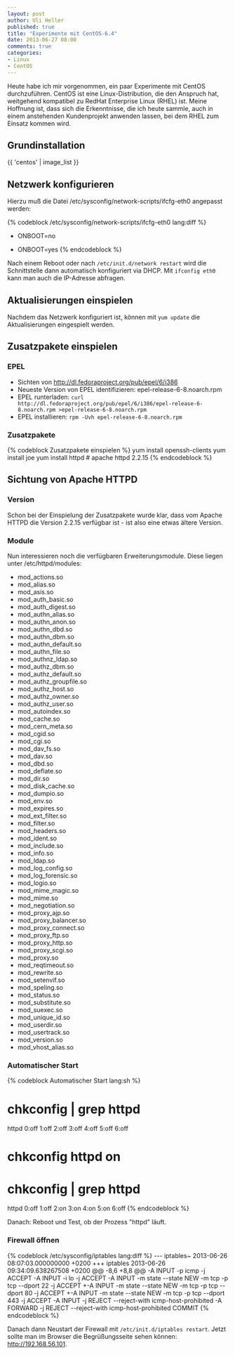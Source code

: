 ```yaml
---
layout: post
author: Uli Heller
published: true
title: "Experimente mit CentOS-6.4"
date: 2013-06-27 08:00
comments: true
categories:
- Linux
- CentOS
---
```


Heute habe ich mir vorgenommen, ein paar Experimente mit CentOS
durchzuführen. CentOS ist eine Linux-Distribution, die den Anspruch
hat, weitgehend kompatibel zu RedHat Enterprise Linux (RHEL) ist.
Meine Hoffnung ist, dass sich die Erkenntnisse, die ich heute sammle,
auch in einem anstehenden Kundenprojekt anwenden lassen, bei dem RHEL
zum Einsatz kommen wird.

<!-- more -->

## Grundinstallation

{{ 'centos' | image_list }}

## Netzwerk konfigurieren

Hierzu muß die Datei /etc/sysconfig/network-scripts/ifcfg-eth0
angepasst werden:

{% codeblock /etc/sysconfig/network-scripts/ifcfg-eth0 lang:diff %}
- ONBOOT=no
+ ONBOOT=yes
{% endcodeblock %}

Nach einem Reboot oder nach `/etc/init.d/network restart`
 wird die Schnittstelle dann automatisch konfiguriert
via DHCP. Mit `ifconfig eth0` kann man auch die IP-Adresse abfragen.

## Aktualisierungen einspielen

Nachdem das Netzwerk konfiguriert ist, können mit `yum update`
die Aktualisierungen eingespielt werden.

## Zusatzpakete einspielen

### EPEL

* Sichten von <http://dl.fedoraproject.org/pub/epel/6/i386>
* Neueste Version von EPEL identifizieren: epel-release-6-8.noarch.rpm
* EPEL runterladen: `curl http://dl.fedoraproject.org/pub/epel/6/i386/epel-release-6-8.noarch.rpm >epel-release-6-8.noarch.rpm`
* EPEL installieren: `rpm -Uvh epel-release-6-8.noarch.rpm`

### Zusatzpakete

{% codeblock Zusatzpakete einspielen %}
yum install openssh-clients
yum install joe
yum install httpd # apache httpd 2.2.15
{% endcodeblock %}

## Sichtung von Apache HTTPD

### Version

Schon bei der Einspielung der Zusatzpakete wurde klar, dass vom
Apache HTTPD die Version 2.2.15 verfügbar ist - ist also eine etwas ältere
Version.

### Module

Nun interessieren noch die verfügbaren Erweiterungsmodule. Diese liegen
unter /etc/httpd/modules:

* mod_actions.so
* mod_alias.so
* mod_asis.so
* mod_auth_basic.so
* mod_auth_digest.so
* mod_authn_alias.so
* mod_authn_anon.so
* mod_authn_dbd.so
* mod_authn_dbm.so
* mod_authn_default.so
* mod_authn_file.so
* mod_authnz_ldap.so
* mod_authz_dbm.so
* mod_authz_default.so
* mod_authz_groupfile.so
* mod_authz_host.so
* mod_authz_owner.so
* mod_authz_user.so
* mod_autoindex.so
* mod_cache.so
* mod_cern_meta.so
* mod_cgid.so
* mod_cgi.so
* mod_dav_fs.so
* mod_dav.so
* mod_dbd.so
* mod_deflate.so
* mod_dir.so
* mod_disk_cache.so
* mod_dumpio.so
* mod_env.so
* mod_expires.so
* mod_ext_filter.so
* mod_filter.so
* mod_headers.so
* mod_ident.so
* mod_include.so
* mod_info.so
* mod_ldap.so
* mod_log_config.so
* mod_log_forensic.so
* mod_logio.so
* mod_mime_magic.so
* mod_mime.so
* mod_negotiation.so
* mod_proxy_ajp.so
* mod_proxy_balancer.so
* mod_proxy_connect.so
* mod_proxy_ftp.so
* mod_proxy_http.so
* mod_proxy_scgi.so
* mod_proxy.so
* mod_reqtimeout.so
* mod_rewrite.so
* mod_setenvif.so
* mod_speling.so
* mod_status.so
* mod_substitute.so
* mod_suexec.so
* mod_unique_id.so
* mod_userdir.so
* mod_usertrack.so
* mod_version.so
* mod_vhost_alias.so

### Automatischer Start

{% codeblock Automatischer Start lang:sh %}
# chkconfig | grep httpd
httpd          	0:off	1:off	2:off	3:off	4:off	5:off	6:off
# chkconfig httpd on
# chkconfig | grep httpd
httpd          	0:off	1:off	2:on	3:on	4:on	5:on	6:off
{% endcodeblock %}

Danach: Reboot und Test, ob der Prozess "httpd" läuft.

### Firewall öffnen

{% codeblock /etc/sysconfig/iptables lang:diff %}
--- iptables~	2013-06-26 08:07:03.000000000 +0200
+++ iptables	2013-06-26 09:34:09.638267508 +0200
@@ -8,6 +8,8 @@
 -A INPUT -p icmp -j ACCEPT
 -A INPUT -i lo -j ACCEPT
 -A INPUT -m state --state NEW -m tcp -p tcp --dport 22 -j ACCEPT
+-A INPUT -m state --state NEW -m tcp -p tcp --dport 80 -j ACCEPT
+-A INPUT -m state --state NEW -m tcp -p tcp --dport 443 -j ACCEPT
 -A INPUT -j REJECT --reject-with icmp-host-prohibited
 -A FORWARD -j REJECT --reject-with icmp-host-prohibited
 COMMIT
{% endcodeblock %}

Danach dann Neustart der Firewall mit `/etc/init.d/iptables restart`.
Jetzt sollte man im Browser die Begrüßungsseite sehen können:
<http://192.168.56.101>.
